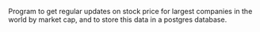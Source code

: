 Program to get regular updates on stock price for largest companies in the 
world by market cap, and to store this data in a postgres database.
